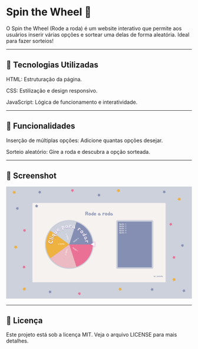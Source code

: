 # Spin the Wheel 🎡
O Spin the Wheel (Rode a roda) é um website interativo que permite aos usuários inserir várias opções e sortear uma delas de forma aleatória. Ideal para fazer sorteios!

---

## 🚀 Tecnologias Utilizadas
HTML: Estruturação da página.

CSS: Estilização e design responsivo.

JavaScript: Lógica de funcionamento e interatividade.

---

## 🌟 Funcionalidades
Inserção de múltiplas opções: Adicione quantas opções desejar.

Sorteio aleatório: Gire a roda e descubra a opção sorteada.

---

## 📸 Screenshot

![Foto da tela com o protótipo do projeto](./assets/prototype_spin_wheel.PNG)

---

## 📄 Licença
Este projeto está sob a licença MIT. Veja o arquivo LICENSE para mais detalhes.